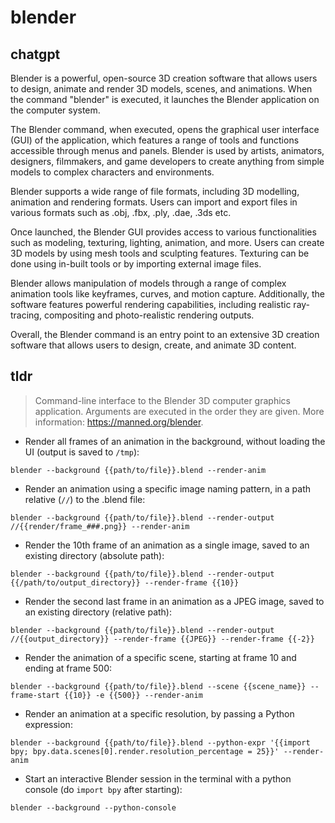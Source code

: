 # blender 
## chatgpt 
Blender is a powerful, open-source 3D creation software that allows users to design, animate and render 3D models, scenes, and animations. When the command "blender" is executed, it launches the Blender application on the computer system.

The Blender command, when executed, opens the graphical user interface (GUI) of the application, which features a range of tools and functions accessible through menus and panels. Blender is used by artists, animators, designers, filmmakers, and game developers to create anything from simple models to complex characters and environments.

Blender supports a wide range of file formats, including 3D modelling, animation and rendering formats. Users can import and export files in various formats such as .obj, .fbx, .ply, .dae, .3ds etc.

Once launched, the Blender GUI provides access to various functionalities such as modeling, texturing, lighting, animation, and more. Users can create 3D models by using mesh tools and sculpting features. Texturing can be done using in-built tools or by importing external image files.

Blender allows manipulation of models through a range of complex animation tools like keyframes, curves, and motion capture. Additionally, the software features powerful rendering capabilities, including realistic ray-tracing, compositing and photo-realistic rendering outputs.

Overall, the Blender command is an entry point to an extensive 3D creation software that allows users to design, create, and animate 3D content. 

## tldr 
 
> Command-line interface to the Blender 3D computer graphics application.
> Arguments are executed in the order they are given.
> More information: <https://manned.org/blender>.

- Render all frames of an animation in the background, without loading the UI (output is saved to `/tmp`):

`blender --background {{path/to/file}}.blend --render-anim`

- Render an animation using a specific image naming pattern, in a path relative (`//`) to the .blend file:

`blender --background {{path/to/file}}.blend --render-output //{{render/frame_###.png}} --render-anim`

- Render the 10th frame of an animation as a single image, saved to an existing directory (absolute path):

`blender --background {{path/to/file}}.blend --render-output {{/path/to/output_directory}} --render-frame {{10}}`

- Render the second last frame in an animation as a JPEG image, saved to an existing directory (relative path):

`blender --background {{path/to/file}}.blend --render-output //{{output_directory}} --render-frame {{JPEG}} --render-frame {{-2}}`

- Render the animation of a specific scene, starting at frame 10 and ending at frame 500:

`blender --background {{path/to/file}}.blend --scene {{scene_name}} --frame-start {{10}} -e {{500}} --render-anim`

- Render an animation at a specific resolution, by passing a Python expression:

`blender --background {{path/to/file}}.blend --python-expr '{{import bpy; bpy.data.scenes[0].render.resolution_percentage = 25}}' --render-anim`

- Start an interactive Blender session in the terminal with a python console (do `import bpy` after starting):

`blender --background --python-console`
